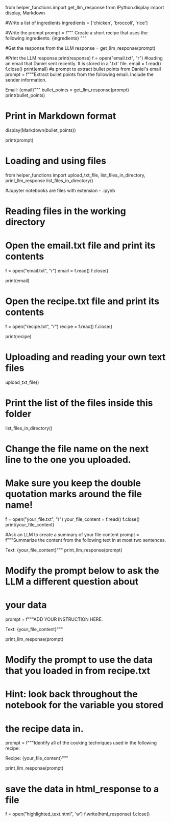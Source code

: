from helper_functions import get_llm_response
from IPython.display import display, Markdown

#Write a list of ingredients
ingredients = ['chicken', 'broccoli', 'rice']

#Write the prompt
prompt = f"""
    Create a short recipe that uses the following ingredients:
    {ingredients}
"""

#Get the response from the LLM
response = get_llm_response(prompt)

#Print the LLM response
print(response)
f = open("email.txt", "r") #loading an email that Daniel sent recently. It is stored in a '.txt' file.
email = f.read()
f.close()
print(email)
#a prompt to extract bullet points from Daniel's email 
prompt = f"""Extract bullet points from the following email. 
Include the sender information. 

Email:
{email}"""
bullet_points = get_llm_response(prompt)
print(bullet_points)
# Print in Markdown format
display(Markdown(bullet_points))

print(prompt)

# Loading and using files
from helper_functions import upload_txt_file, list_files_in_directory, print_llm_response
list_files_in_directory()

#Jupyter notebooks are files with extension - .ipynb

# Reading files in the working directory

# Open the email.txt file and print its contents
f = open("email.txt", "r")
email = f.read()
f.close()

print(email)

# Open the recipe.txt file and print its contents
f = open("recipe.txt", "r")
recipe = f.read()
f.close()

print(recipe)
# Uploading and reading your own text files

upload_txt_file()
# Print the list of the files inside this folder
list_files_in_directory()

# Change the file name on the next line to the one you uploaded. 
# Make sure you keep the double quotation marks around the file name!
f = open("your_file.txt", "r")
your_file_content = f.read() 
f.close()
print(your_file_content)

#Ask an LLM to create a summary of your file content
prompt = f"""Summarize the content from the following text
in at most two sentences. 

Text:
{your_file_content}"""
print_llm_response(prompt)

# Modify the prompt below to ask the LLM a different question about 
# your data
prompt = f"""ADD YOUR INSTRUCTION HERE. 

Text:
{your_file_content}"""

print_llm_response(prompt)

# Modify the prompt to use the data that you loaded in from recipe.txt
# Hint: look back throughout the notebook for the variable you stored 
# the recipe data in.
prompt = f"""Identify all of the cooking techniques used in the 
following recipe:

Recipe:
{your_file_content}"""

print_llm_response(prompt)
# save the data in html_response to a file
f = open("highlighted_text.html", 'w') 
f.write(html_response) 
f.close()



